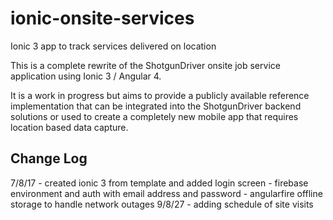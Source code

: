 # ionic-onsite-services
Ionic 3 app to track services delivered on location

This is a complete rewrite of the ShotgunDriver onsite job service application using Ionic 3 / Angular 4.

It is a work in progress but aims to provide a publicly available reference implementation that can be integrated into the ShotgunDriver backend solutions or used to create a completely new mobile app that requires location based data capture.

## Change Log
7/8/17 - created ionic 3 from template and added login screen
       - firebase environment and auth with email address and password
       - angularfire offline storage to handle network outages
9/8/27 - adding schedule of site visits
